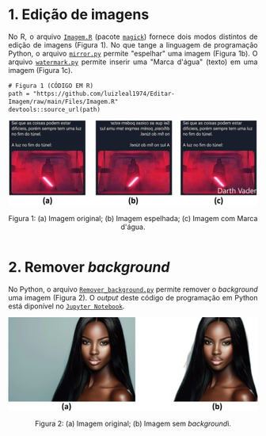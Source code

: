 # 1. Edição de imagens

<p align="justify">No R, o arquivo <a target='_blank' rel='noopener noreferrer' href='https://github.com/luizleal1974/Editar-Imagem/blob/main/Files/Imagem.R'><code>Imagem.R</code></a> (pacote <code><a target='_blank' rel='noopener noreferrer' href='https://cran.r-project.org/web/packages/magick/vignettes/intro.html'>magick</a></code>) fornece dois modos distintos de edição de imagens (Figura 1). No que tange a linguagem de programação Python, o arquivo <a target='_blank' rel='noopener noreferrer' href='https://github.com/luizleal1974/Editar-Imagem/blob/main/Files/mirror.py'><code>mirror.py</code></a> permite "espelhar" uma imagem (Figura 1b). O arquivo <a target='_blank' rel='noopener noreferrer' href='https://github.com/luizleal1974/Editar-Imagem/blob/main/Files/watermark.py'><code>watermark.py</code></a> permite inserir uma "Marca d'água" (texto) em uma imagem (Figura 1c).</p>

```{r}
# Figura 1 (CÓDIGO EM R)
path = "https://github.com/luizleal1974/Editar-Imagem/raw/main/Files/Imagem.R"
devtools::source_url(path)
```

<p align="center"><img src="/Files/Figura_1.png" alt="Drawing"/></p>

<div align="center">Figura 1: (a) Imagem original; (b) Imagem espelhada; (c) Imagem com Marca d'água.</div>

</br>



# 2. Remover <i>background</i>

<p align="justify">No Python, o arquivo <a target='_blank' rel='noopener noreferrer' href='https://github.com/luizleal1974/Editar-Imagem/blob/main/Files/Remover_background.py'><code>Remover_background.py</code></a> permite remover o <i>background</i> uma imagem (Figura 2). O <i>output</i> deste código de programação em Python está diponível no <a target='_blank' rel='noopener noreferrer' href='https://github.com/luizleal1974/Editar-Imagem/blob/main/Files/Remover_background.ipynb'><code>Jupyter Notebook</code></a>.</p>

<p align="center"><img src="/Files/Figura_2.png" alt="Drawing"/></p>

<div align="center">Figura 2: (a) Imagem original; (b) Imagem sem <i>background</i>i.</div>



</br>




